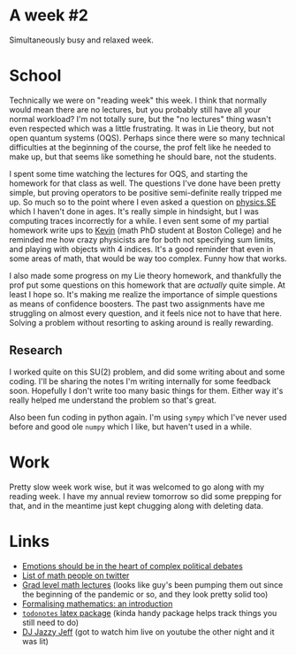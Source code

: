 # A week #2

Simultaneously busy and relaxed week.

# School

Technically we were on "reading week" this week. I think that normally would mean there are no lectures, but you probably still have all your normal workload? I'm not totally sure, but the "no lectures" thing wasn't even respected which was a little frustrating. It was in Lie theory, but not open quantum systems (OQS). Perhaps since there were so many technical difficulties at the beginning of the course, the prof felt like he needed to make up, but that seems like something he should bare, not the students.

I spent some time watching the lectures for OQS, and starting the homework for that class as well. The questions I've done have been pretty simple, but proving operators to be positive semi-definite really tripped me up. So much so to the point where I even asked a question on [physics.SE](https://physics.stackexchange.com/questions/616064/partial-trace-preserves-density-operators) which I haven't done in ages. It's really simple in hindsight, but I was computing traces incorrectly for a while. I even sent some of my partial homework write ups to [Kevin](https://kvns.website) (math PhD student at Boston College) and he reminded me how crazy physicists are for both not specifying sum limits, and playing with objects with 4 indices. It's a good reminder that even in some areas of math, that would be way too complex. Funny how that works.

I also made some progress on my Lie theory homework, and thankfully the prof put some questions on this homework that are _actually_ quite simple. At least I hope so. It's making me realize the importance of simple questions as means of confidence boosters. The past two assignments have me struggling on almost every question, and it feels nice not to have that here. Solving a problem without resorting to asking around is really rewarding.

## Research

I worked quite on this $\mathsf{SU}(2)$ problem, and did some writing about and some coding. I'll be sharing the notes I'm writing internally for some feedback soon. Hopefully I don't write too many basic things for them. Either way it's really helped me understand the problem so that's great.

Also been fun coding in python again. I'm using `sympy` which I've never used before and good ole `numpy` which I like, but haven't used in a while.

# Work

Pretty slow week work wise, but it was welcomed to go along with my reading week. I have my annual review tomorrow so did some prepping for that, and in the meantime just kept chugging along with deleting data.

# Links

- [Emotions should be in the heart of complex political debates](https://psyche.co/ideas/emotions-should-be-in-the-heart-of-complex-political-debates)
- [List of math people on twitter](https://truesciphi.org/mat.html)
- [Grad level math lectures](https://www.youtube.com/channel/UCIyDqfi_cbkp-RU20aBF-MQ/videos) (looks like guy's been pumping them out since the beginning of the pandemic or so, and they look pretty solid too)
- [Formalising mathematics: an introduction](https://xenaproject.wordpress.com/2021/01/21/formalising-mathematics-an-introduction/)
- [`todonotes` latex package](https://www.ctan.org/pkg/todonotes) (kinda handy package helps track things you still need to do)
- [DJ Jazzy Jeff](https://www.youtube.com/watch?v=olJ6N6UsD7M) (got to watch him live on youtube the other night and it was lit)
